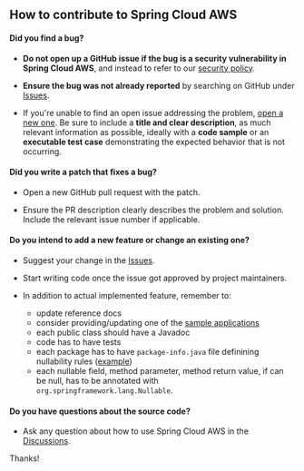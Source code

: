 ## How to contribute to Spring Cloud AWS

#### **Did you find a bug?**

* **Do not open up a GitHub issue if the bug is a security vulnerability
  in Spring Cloud AWS**, and instead to refer to our [security policy](https://github.com/awspring/spring-cloud-aws/blob/main/SECURITY.md).

* **Ensure the bug was not already reported** by searching on GitHub under [Issues](https://github.com/awspring/spring-cloud-aws/issues).

* If you're unable to find an open issue addressing the problem, [open a new one](https://github.com/awspring/spring-cloud-aws/issues/new). Be sure to include a **title and clear description**, as much relevant information as possible, ideally with a **code sample** or an **executable test case** demonstrating the expected behavior that is not occurring.

#### **Did you write a patch that fixes a bug?**

* Open a new GitHub pull request with the patch.

* Ensure the PR description clearly describes the problem and solution. Include the relevant issue number if applicable.

#### **Do you intend to add a new feature or change an existing one?**

* Suggest your change in the [Issues](https://github.com/awspring/spring-cloud-aws/issues).

* Start writing code once the issue got approved by project maintainers.

* In addition to actual implemented feature, remember to:

  * update reference docs
  * consider providing/updating one of the [sample applications](https://github.com/awspring/spring-cloud-aws/tree/main/spring-cloud-aws-samples)
  * each public class should have a Javadoc
  * code has to have tests
  * each package has to have `package-info.java` file definining nullability rules ([example](https://github.com/awspring/spring-cloud-aws/blob/main/spring-cloud-aws-core/src/main/java/io/awspring/cloud/core/package-info.java))
  * each nullable field, method parameter, method return value, if can be null, has to be annotated with `org.springframework.lang.Nullable`.

#### **Do you have questions about the source code?**

* Ask any question about how to use Spring Cloud AWS in the [Discussions](https://github.com/awspring/spring-cloud-aws/discussions).

Thanks!
